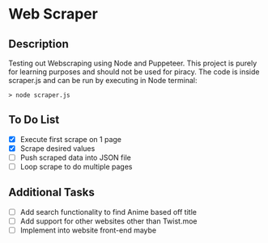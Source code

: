 # Web Scraper

## Description
 Testing out Webscraping using Node and Puppeteer. This project is purely for learning purposes and should not be used for piracy. The code is inside scraper.js and can be run by executing in Node terminal: 
 
```
> node scraper.js
```

## To Do List
- [X] Execute first scrape on 1 page
- [X] Scrape desired values
- [ ] Push scraped data into JSON file
- [ ] Loop scrape to do multiple pages

## Additional Tasks
- [ ] Add search functionality to find Anime based off title
- [ ] Add support for other websites other than Twist.moe
- [ ] Implement into website front-end maybe
